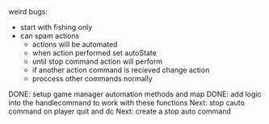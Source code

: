 weird bugs: 
- start with fishing only
- can spam actions
    - actions will be automated 
    - when action performed set autoState
    - until stop command action will perform 
    - if another action command is recieved change action
    - proccess other commands normally



DONE: setup game manager automation methods and map
DONE: add logic into the handlecommand to work with these functions
Next: stop cauto command on player quit and dc 
Next: create a stop auto command 
